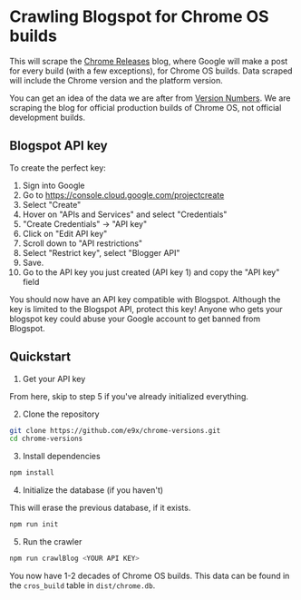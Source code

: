 # Crawling Blogspot for Chrome OS builds

This will scrape the [Chrome Releases](https://chromereleases.googleblog.com/) blog, where Google will make a post for every build (with a few exceptions), for Chrome OS builds. Data scraped will include the Chrome version and the platform version.

You can get an idea of the data we are after from [Version Numbers](https://www.chromium.org/developers/version-numbers/). We are scraping the blog for official production builds of Chrome OS, not official development builds.

## Blogspot API key

To create the perfect key:

1. Sign into Google
2. Go to https://console.cloud.google.com/projectcreate
3. Select "Create"
4. Hover on "APIs and Services" and select "Credentials"
5. "Create Credentials" -> "API key"
6. Click on "Edit API key"
7. Scroll down to "API restrictions"
8. Select "Restrict key", select "Blogger API"
9. Save.
10. Go to the API key you just created (API key 1) and copy the "API key" field

You should now have an API key compatible with Blogspot. Although the key is limited to the Blogspot API, protect this key! Anyone who gets your blogspot key could abuse your Google account to get banned from Blogspot.

## Quickstart

1. Get your API key

From here, skip to step 5 if you've already initialized everything.

2. Clone the repository

```sh
git clone https://github.com/e9x/chrome-versions.git
cd chrome-versions
```

3. Install dependencies

```sh
npm install
```

4. Initialize the database (if you haven't)

This will erase the previous database, if it exists.

```sh
npm run init
```

5. Run the crawler

```sh
npm run crawlBlog <YOUR API KEY>
```

You now have 1-2 decades of Chrome OS builds. This data can be found in the `cros_build` table in `dist/chrome.db`.
